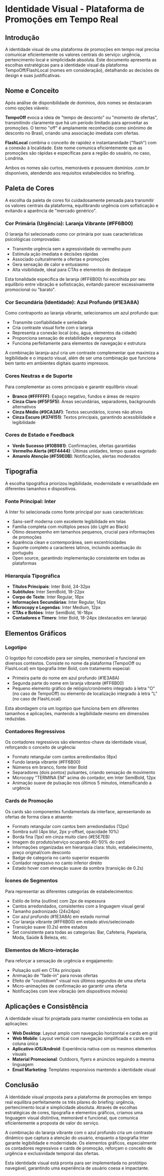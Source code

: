 # Identidade Visual - Plataforma de Promoções em Tempo Real

## Introdução

A identidade visual de uma plataforma de promoções em tempo real precisa comunicar eficientemente os valores centrais do serviço: urgência, pertencimento local e simplicidade absoluta. Este documento apresenta as escolhas estratégicas para a identidade visual da plataforma TempoOff/FlashLocal (nomes em consideração), detalhando as decisões de design e suas justificativas.

## Nome e Conceito

Após análise de disponibilidade de domínios, dois nomes se destacaram como opções viáveis:

**TempoOff** evoca a ideia de "tempo de desconto" ou "momento de ofertas", transmitindo claramente que há um período limitado para aproveitar as promoções. O termo "off" é amplamente reconhecido como sinônimo de desconto no Brasil, criando uma associação imediata com ofertas.

**FlashLocal** combina o conceito de rapidez e instantaneidade ("flash") com a conexão à localidade. Este nome comunica eficientemente que as promoções são rápidas e específicas para a região do usuário, no caso, Londrina.

Ambos os nomes são curtos, memoráveis e possuem domínios .com.br disponíveis, atendendo aos requisitos estabelecidos no briefing.

## Paleta de Cores

A escolha da paleta de cores foi cuidadosamente pensada para transmitir os valores centrais da plataforma, equilibrando urgência com sofisticação e evitando a aparência de "mercado genérico".

### Cor Primária (Urgência): Laranja Vibrante (#FF6B00)

O laranja foi selecionado como cor primária por suas características psicológicas comprovadas:

- Transmite urgência sem a agressividade do vermelho puro
- Estimula ação imediata e decisões rápidas
- Associado culturalmente a ofertas e promoções
- Gera sensação de calor e entusiasmo
- Alta visibilidade, ideal para CTAs e elementos de destaque

Esta tonalidade específica de laranja (#FF6B00) foi escolhida por seu equilíbrio entre vibração e sofisticação, evitando parecer excessivamente promocional ou "barato".

### Cor Secundária (Identidade): Azul Profundo (#1E3A8A)

Como contraponto ao laranja vibrante, selecionamos um azul profundo que:

- Transmite confiabilidade e seriedade
- Cria contraste visual forte com o laranja
- Representa a conexão local (céu, água, elementos da cidade)
- Proporciona sensação de estabilidade e segurança
- Funciona perfeitamente para elementos de navegação e estrutura

A combinação laranja-azul cria um contraste complementar que maximiza a legibilidade e o impacto visual, além de ser uma combinação que funciona bem tanto em ambientes digitais quanto impressos.

### Cores Neutras e de Suporte

Para complementar as cores principais e garantir equilíbrio visual:

- **Branco (#FFFFFF)**: Espaço negativo, fundos e áreas de respiro
- **Cinza Claro (#F5F5F5)**: Áreas secundárias, separadores, backgrounds alternativos
- **Cinza Médio (#9CA3AF)**: Textos secundários, ícones não ativos
- **Cinza Escuro (#374151)**: Textos principais, garantindo acessibilidade e legibilidade

### Cores de Estado e Feedback

- **Verde Sucesso (#10B981)**: Confirmações, ofertas garantidas
- **Vermelho Alerta (#EF4444)**: Últimas unidades, tempo quase esgotado
- **Amarelo Atenção (#F59E0B)**: Notificações, alertas moderados

## Tipografia

A escolha tipográfica priorizou legibilidade, modernidade e versatilidade em diferentes tamanhos e dispositivos.

### Fonte Principal: Inter

A Inter foi selecionada como fonte principal por suas características:

- Sans-serif moderna com excelente legibilidade em telas
- Família completa com múltiplos pesos (do Light ao Black)
- Ótimo desempenho em tamanhos pequenos, crucial para informações de promoções
- Aparência clean e contemporânea, sem excentricidades
- Suporte completo a caracteres latinos, incluindo acentuação do português
- Open source, garantindo implementação consistente em todas as plataformas

### Hierarquia Tipográfica

- **Títulos Principais**: Inter Bold, 24-32px
- **Subtítulos**: Inter SemiBold, 18-22px
- **Corpo de Texto**: Inter Regular, 16px
- **Informações Secundárias**: Inter Regular, 14px
- **Microcopy e Legendas**: Inter Medium, 12px
- **CTAs e Botões**: Inter SemiBold, 16-18px
- **Contadores e Timers**: Inter Bold, 18-24px (destacados em laranja)

## Elementos Gráficos

### Logotipo

O logotipo foi concebido para ser simples, memorável e funcional em diversos contextos. Consiste no nome da plataforma (TempoOff ou FlashLocal) em tipografia Inter Bold, com tratamento especial:

- Primeira parte do nome em azul profundo (#1E3A8A)
- Segunda parte do nome em laranja vibrante (#FF6B00)
- Pequeno elemento gráfico de relógio/cronômetro integrado à letra "O" (no caso de TempoOff) ou elemento de localização integrado à letra "L" (no caso de FlashLocal)

Esta abordagem cria um logotipo que funciona bem em diferentes tamanhos e aplicações, mantendo a legibilidade mesmo em dimensões reduzidas.

### Contadores Regressivos

Os contadores regressivos são elementos-chave da identidade visual, reforçando o conceito de urgência:

- Formato retangular com cantos arredondados (8px)
- Fundo laranja vibrante (#FF6B00)
- Números em branco, fonte Inter Bold
- Separadores (dois pontos) pulsantes, criando sensação de movimento
- Microcopy "TERMINA EM" acima do contador, em Inter SemiBold, 12px
- Animação suave de pulsação nos últimos 5 minutos, intensificando a urgência

### Cards de Promoção

Os cards são componentes fundamentais da interface, apresentando as ofertas de forma clara e atraente:

- Formato retangular com cantos bem arredondados (12px)
- Sombra sutil (4px blur, 2px y-offset, opacidade 10%)
- Borda fina (1px) em cinza muito claro (#E5E7EB)
- Imagem do produto/serviço ocupando 40-50% do card
- Informações organizadas em hierarquia clara: título, estabelecimento, preço original/com desconto
- Badge de categoria no canto superior esquerdo
- Contador regressivo no canto inferior direito
- Estado hover com elevação suave da sombra (transição de 0.2s)

### Ícones de Segmentos

Para representar as diferentes categorias de estabelecimentos:

- Estilo de linha (outline) com 2px de espessura
- Cantos arredondados, consistentes com a linguagem visual geral
- Tamanho padronizado (24x24px)
- Cor azul profundo (#1E3A8A) em estado normal
- Cor laranja vibrante (#FF6B00) em estado ativo/selecionado
- Transição suave (0.2s) entre estados
- Set consistente para todas as categorias: Bar, Cafeteria, Papelaria, Moda, Saúde & Beleza, etc.

### Elementos de Micro-interação

Para reforçar a sensação de urgência e engajamento:

- Pulsação sutil em CTAs principais
- Animação de "fade-in" para novas ofertas
- Efeito de "countdown" visual nos últimos segundos de uma oferta
- Micro-animações de confirmação ao garantir uma oferta
- Notificações com leve vibração (em dispositivos móveis)

## Aplicações e Consistência

A identidade visual foi projetada para manter consistência em todas as aplicações:

- **Web Desktop**: Layout amplo com navegação horizontal e cards em grid
- **Web Mobile**: Layout vertical com navegação simplificada e cards em coluna única
- **Aplicativo iOS/Android**: Experiência nativa com os mesmos elementos visuais
- **Material Promocional**: Outdoors, flyers e anúncios seguindo a mesma linguagem
- **Email Marketing**: Templates responsivos mantendo a identidade visual

## Conclusão

A identidade visual proposta para a plataforma de promoções em tempo real equilibra perfeitamente os três pilares do briefing: urgência, pertencimento local e simplicidade absoluta. Através de escolhas estratégicas de cores, tipografia e elementos gráficos, criamos uma linguagem visual distintiva, memorável e funcional, que comunica eficientemente a proposta de valor do serviço.

A combinação do laranja vibrante com o azul profundo cria um contraste dinâmico que captura a atenção do usuário, enquanto a tipografia Inter garante legibilidade e modernidade. Os elementos gráficos, especialmente os contadores regressivos e cards de promoção, reforçam o conceito de urgência e exclusividade temporal das ofertas.

Esta identidade visual está pronta para ser implementada no protótipo navegável, garantindo uma experiência de usuário coesa e impactante.
